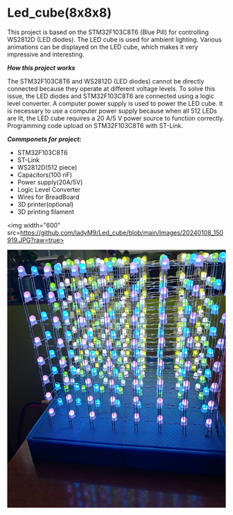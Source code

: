 # Led_cube(8x8x8)
This project is based on the STM32F103C8T6 (Blue Pill) for controlling WS2812D (LED diodes). The LED cube is used for ambient lighting.
Various animations can be displayed on the LED cube, which makes it very impressive and interesting.

***How this project works***

The STM32F103C8T6 and WS2812D (LED diodes) cannot be directly connected because they operate at different voltage levels. 
To solve this issue, the LED diodes and STM32F103C8T6 are connected using a logic level converter. A computer power supply is used to power the LED cube.
It is necessary to use a computer power supply because when all 512 LEDs are lit, the LED cube requires a 20 A/5 V power source to function correctly.
Programming code upload on STM32F103C8T6 with ST-Link.


***Commponets for project:***
- STM32F103C8T6
- ST-Link
- WS2812D(512 piece)
- Capacitors(100 nF)
- Power supply(20A/5V)
- Logic Level Converter
- Wires for BreadBoard
- 3D printer(optional)
- 3D printing filament

<img width="600" src=https://github.com/ladyM9/Led_cube/blob/main/Images/20240108_150919.JPG?raw=true>

![alt text](https://github.com/ladyM9/Led_cube/blob/main/Images/Led_cube4JPG.JPG?raw=true)




